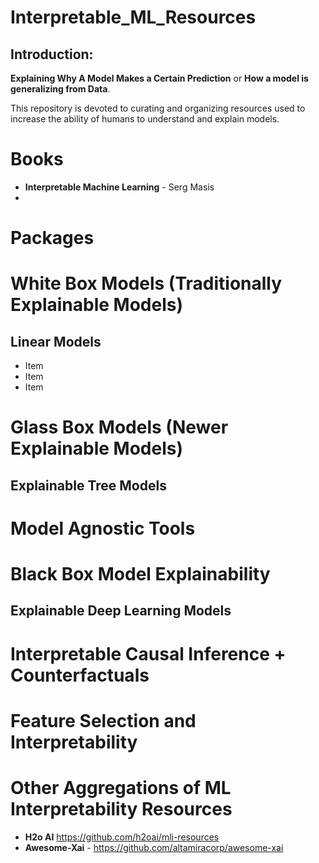 # Interpretable_ML_Resources

## Introduction:

**Explaining Why A Model Makes a Certain Prediction** or **How a model is generalizing from Data**.  

This repository is devoted to curating and organizing resources used to increase the ability of humans to understand and explain models. 

# Books

* **Interpretable Machine Learning** - Serg Masis
* 

# Packages

# White Box Models (Traditionally Explainable Models)

## Linear Models 
* Item
* Item
* Item

# Glass Box Models (Newer Explainable Models)

## Explainable Tree Models

# Model Agnostic Tools

# Black Box Model Explainability

## Explainable Deep Learning Models


# Interpretable Causal Inference + Counterfactuals

# Feature Selection and Interpretability

# Other Aggregations of ML Interpretability Resources

* **H2o AI** https://github.com/h2oai/mli-resources
* **Awesome-Xai** - https://github.com/altamiracorp/awesome-xai
